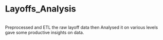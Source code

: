 # Layoffs_Analysis
<br>
Preprocessed and ETL the raw layoff data then Analysed it on various levels gave some productive insights on data.
